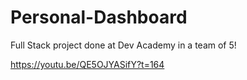 # Personal-Dashboard

Full Stack project done at Dev Academy in a team of 5!

https://youtu.be/QE5OJYASifY?t=164
